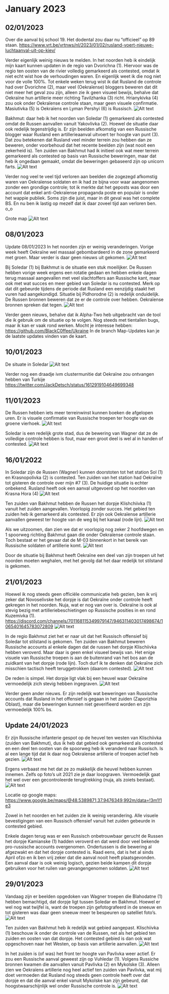 # January 2023

## 02/01/2023

Over die aanval bij school 19. Het dodental zou daar nu “officieel” op 89 staan. <https://www.vrt.be/vrtnws/nl/2023/01/02/rusland-voert-nieuwe-luchtaanval-uit-op-kiev/>

Verder eigenlijk weinig nieuws te melden. In het noorden heb ik eindelijk mijn kaart kunnen updaten in de regio van Dvorichna (1). Hiervoor was de regio ten oosten van de rivier volledig gemarkeerd als contested, omdat ik niet echt wist hoe de verhoudingen waren. En eigenlijk weet ik die nog niet voor de volle 100%. Tot enkele weken terug wist ik dat Rusland de controle had over Dvorichne (2), maar veel (Oekraïense) bloggers beweren dat dit niet meer het geval zou zijn, alleen zie ik geen visueel bewijs, behalve dat Oekraïne hun artillerie meer richting Tavilzhanka (3) richt. Hrianykivka (4) zou ook onder Oekraïense controle staan, maar geen visuele confirmatie. Masiutivka (5) is Oekraïens en Lyman Pershyi (6) is Russisch.
![Alt text](2023-01-Media/20230102a.png)

Bakhmut: daar heb ik het noorden van Soledar (1) gemarkeerd als contested omdat de Russen aanvallen vanuit Yakovlivka (2). Hoewel de situatie daar ook redelijk tegenstrijdig is. Er zijn beelden afkomstig van een Russische blogger waar Rusland een artillerieaanval uitvoert ter hoogte van punt (3). Dat zou betekenen dat Rusland veel minder terrein zou hebben dan ze beweren, onder voorbehoud dat het recente beelden zijn (wat nooit een zekerheid is). Ten zuiden van Bakhmut had ik initieel ook wat meer terrein gemarkeerd als contested op basis van Russische beweringen, maar dat heb ik ongedaan gemaakt, omdat die beweringen gebaseerd zijn op unicorn farts.
![Alt text](2023-01-Media/20230102b.png)

Verder nog veel te veel tijd verloren aan beelden die zogezegd afkomstig waren van Oekraïense soldaten en ik had ze bijna voor waar aangenomen zonder een grondige controle; tot ik merkte dat het geposts was door een account dat enkel anti-Oekraïense propaganda poste en populair is onder het wappie publiek. Soms zijn die juist, maar in dit geval was het complete BS. En nu ben ik lastig op mezelf dat ik daar zoveel tijd aan verloren ben. o_o

Grote map
![Alt text](2023-01-Media/20230102c.png)

## 08/01/2023

Update 08/01/2023
In het noorden zijn er weinig veranderingen. Vorige week heeft Oekraïne wel massaal gebombardeerd in de zone gemarkeerd met groen. Maar verder is daar geen nieuws uit gekomen.
![Alt text](2023-01-Media/20230108a.png)

Bij Soledar (1) bij Bakhmut is de situatie een stuk moeilijker. De Russen hebben vorige week ergens een rotatie gedaan en hebben enkele dagen terug massaal aangevallen met veel slachtoffers aan Russische kant, maar ook met wat succes en meer gebied van Soledar is nu contested. Merk op dat dit gebeurde tijdens de periode dat Rusland een eenzijdig staakt het vuren had aangekondigd. Situatie bij Pidhorodne (2) is redelijk onduidelijk. De Russen bronnen beweren dat ze er de controle over hebben. Oekraïense bronnen spreken dat tegen.
![Alt text](2023-01-Media/20230108b.png)

Verder geen nieuws, behalve dat ik Alpha-Two heb uitgebracht van de tool die ik gebruik om de situatie op te volgen. Nog steeds met tientallen bugs, maar ik kan er vaak rond werken. Mocht je interesse hebben: <https://github.com/BlackC0ffee/Ukraine> In de branch Map-Updates kan je de laatste updates vinden van de kaart.

## 10/01/2023

De situate in Soledar
![Alt text](2023-01-Media/20230110a.png)

Verder nog een draadje ivm clustermunitie dat Oekraïne zou ontvangen hebben van Turkije <https://twitter.com/JackDetsch/status/1612919104649699348>

## 11/01/2023

De Russen hebben iets meer terreinwinst kunnen boeken de afgelopen uren. Er is visuele confirmatie van Russische troepen ter hoogte van de groene vierhoek.
![Alt text](2023-01-Media/20230111a.png)

Soledar is een redelijk grote stad, dus de bewering van Wagner dat ze de volledige controle hebben is fout, maar een groot deel is wel al in handen of contested.
![Alt text](2023-01-Media/20230111b.png)

## 16/01/2022

In Soledar zijn de Russen (Wagner) kunnen doorstoten tot het station Sol (1) en Krasnopolivka (2) is contested. Ten zuiden van het station had Oekraïne tot gisteren de controle over mijn #7 (3). De huidige situatie is echter onbekend. Rusland heeft ook een aanval uitgevoerd op het noorden van Krasna Hora (4)
![Alt text](2023-01-Media/20230116a.png)

Ten zuiden van Bakhmut hebben de Russen het dorpje Klishchiivka (1) vanuit het zuiden aangevallen. Voorlopig zonder succes. Het gebied ten zuiden heb ik gemarkeerd als contested. Er zijn ook Oekraïense artillerie aanvallen geweest ter hoogte van de weg bij het kanaal (rode lijn).
![Alt text](2023-01-Media/20230116b.png)

Als we uitzoomen, dan zien we dat er voorlopig nog zeker 2 hoofdwegen en 1 spoorweg richting Bakhmut gaan die onder Oekraïense controle staan. Toch bestaat er het gevaar dat de M-03 binnenkort in het bereik van Russische soldaten of artillerie komt.
![Alt text](2023-01-Media/20230116c.png)

Door de situatie bij Bakhmut heeft Oekraïne een deel van zijn troepen uit het noorden moeten weghalen, met het gevolg dat het daar redelijk tot stilstand is gekomen.

## 21/01/2023

Hoewel ik nog steeds geen officiële communicatie heb gezien, ben ik vrij zeker dat Novoselivske het dorpje is dat Oekraïne onder controle heeft gekregen in het noorden. Nuja, wat er nog van over is. Oekraïne is ook al stevig bezig met artilleriebeschietingen op Russische posities in en rond Kuzemivka (1). <https://discord.com/channels/701168115349979147/946311403017498674/1065401645783072809>
![Alt text](2023-01-Media/20230121a.png)

In de regio Bakhmut ziet het er naar uit dat het Russisch offensief bij Soledar tot stilstand is gekomen. Ten zuiden van Bakhmut beweren Russische accounts al enkele dagen dat de russen het dorpje Klischiivka hebben veroverd. Maar daar is geen enkel visueel bewijs van. Het enige visuele van Russische troepen is aan de buitenrand van het bos aan de zuidkant van het dorpje (rode lijn). Toch durf ik te denken dat Oekraïne zich misschien tactisch heeft teruggetrokken (daarom contested).
![Alt text](2023-01-Media/20230121b.png)

De reden is simpel. Het dorpje ligt vlak bij een heuvel waar Oekraïne vermoedelijk zich stevig hebben ingegraven.
![Alt text](2023-01-Media/20230121c.png)

Verder geen ander nieuws. Er zijn redelijk wat beweringen van Russische accounts dat Rusland in het offensief is gegaan in het zuiden (Zaporizhia Oblast), maar die beweringen kunnen niet geverifieerd worden en zijn vermoedelijk 100% bs.  

## Update 24/01/2023

Er zijn Russische infanterie gespot op de heuvel ten westen van Klischiivka (zuiden van Bakhmut), dus ik heb dat gebied ook gemarkeerd als contested en een deel ten oosten van de spoorweg heb ik veranderd naar Russisch. Is al een lange tijd dat ik daar nog Oekraïense artillerie of troepen actief heb gezien.
![Alt text](2023-01-Media/20230124a.png)

Ergens verbaast me het dat ze zo makkelijk die heuvel hebben kunnen innemen. Zelfs op foto’s uit 2021 zie je daar loopgraven. Vermoedelijk gaat het wel over een gecontroleerde terugtrekking (nuja, als zoiets bestaat).
![Alt text](2023-01-Media/20230124b.png)

Locatie op google maps: <https://www.google.be/maps/@48.5389871,37.9476349,992m/data=!3m1!1e3>

Zowel in het noorden en het zuiden zie ik weinig verandering. Alle visuele bevestigingen van een Russisch offensief vanuit het zuiden gebeurde in contested gebied.

Enkele dagen terug was er een Russisch onbetrouwbaar gerucht de Russen het dorpje Kamianske (1) hadden veroverd en dat werd door veel bekende pro-russische accounts overgenomen. Ondertussen is die bewering al afgezwakt en dat het dorpje contested is. Raad eens, dat is het al sinds April ofzo en ik ben vrij zeker dat die aanval nooit heeft plaatsgevonden. Een aanval daar is ook weinig logisch, gezien beide kampen dit dorpje gebruiken voor het ruilen van gevangengenomen soldaten.
![Alt text](2023-01-Media/20230124c.png)

## 29/01/2023

Vandaag zijn er beelden opgedoken van Wagner troepen die Blahodatne (1) hebben bemachtigd, dat dorpje ligt tussen Soledar en Bakhmut. Hoewel er wel nog wat twijfel is, want de troepen zijn gefotografeerd in de sneeuw en tot gisteren was daar geen sneeuw meer te bespeuren op satelliet foto’s.
![Alt text](2023-01-Media/20230129a.png)

Ten zuiden van Bakhmut heb ik redelijk wat gebied aangepast. Klischiivka (1) beschouw ik onder de controle van de Russen, net als het gebied ten zuiden en oosten van dat dorpje. Het contested gebied is dan ook wat opgeschoven naar het Westen, op basis van artillerie aanvallen.
![Alt text](2023-01-Media/20230129b.png)

In het zuiden is (of was) het front ter hoogte van Pavlivka weer actief. Er zou een Russische aanval geweest zijn op Vuhledar (1). Volgens Russiche bronnen kwamen die aanvallen vanuit Pavlivka (2) en Mykolske (3). Alleen zien we Oekraïens artillerie nog heel actief ten zuiden van Pavlivka, wat mij doet vermoeden dat Rusland nog steeds geen controle heeft over dat dorpje en dat die aanval enkel vanuit Mykolske kan zijn gebeurd, dat hoogstwaarschijnlijk wel onder Russische controle is.
![Alt text](2023-01-Media/20230129c.png)
